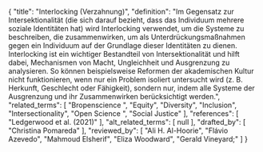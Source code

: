 {
    "title": "Interlocking (Verzahnung)",
    "definition": "Im Gegensatz zur Intersektionalität (die sich darauf bezieht, dass das Individuum mehrere soziale Identitäten hat) wird Interlocking verwendet, um die Systeme zu beschreiben, die zusammenwirken, um als Unterdrückungsmaßnahmen gegen ein Individuum auf der Grundlage dieser Identitäten zu dienen. Interlocking ist ein wichtiger Bestandteil von Intersektionalität und hilft dabei, Mechanismen von Macht, Ungleichheit und Ausgrenzung zu analysieren. So können beispielsweise Reformen der akademischen Kultur nicht funktionieren, wenn nur ein Problem isoliert untersucht wird (z. B. Herkunft, Geschlecht oder Fähigkeit), sondern nur, indem alle Systeme der Ausgrenzung und ihr Zusammenwirken berücksichtigt werden.",
    "related_terms": [
        "Bropenscience ",
        "Equity",
        "Diversity",
        "Inclusion",
        "Intersectionality",
        "Open Science ",
        "Social Justice"
    ],
    "references": [
        "Ledgerwood et al. (2021)"
    ],
    "alt_related_terms": [
        null
    ],
    "drafted_by": [
        "Christina Pomareda"
    ],
    "reviewed_by": [
        "Ali H. Al-Hoorie",
        "Flávio Azevedo",
        "Mahmoud Elsherif",
        "Eliza Woodward",
        "Gerald Vineyard;"
    ]
}